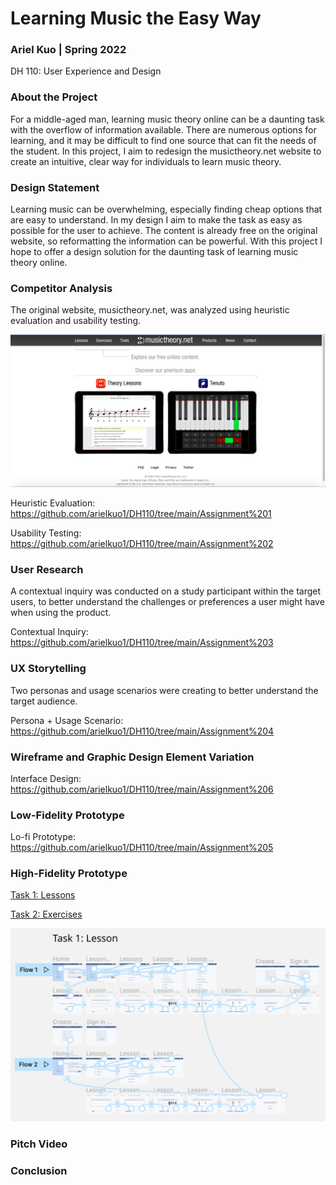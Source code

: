 # Learning Music the Easy Way
### Ariel Kuo | Spring 2022 
DH 110: User Experience and Design 

### About the Project

For a middle-aged man, learning music theory online can be a daunting task with the overflow of information available. There are numerous options for learning, and it may be difficult to find one source that can fit the needs of the student. In this project, I aim to redesign the musictheory.net website to create an intuitive, clear way for individuals to learn music theory.

### Design Statement

Learning music can be overwhelming, especially finding cheap options that are easy to understand. In my design I aim to make the task as easy as possible for the user to achieve. The content is already free on the original website, so reformatting the information can be powerful. With this project I hope to offer a design solution for the daunting task of learning music theory online.

### Competitor Analysis 

The original website, musictheory.net, was analyzed using heuristic evaluation and usability testing.

![Musictheory.net original website](https://github.com/arielkuo1/DH110/blob/main/Assignment%201/musictheory-screenshot.png)

Heuristic Evaluation: https://github.com/arielkuo1/DH110/tree/main/Assignment%201

Usability Testing: https://github.com/arielkuo1/DH110/tree/main/Assignment%202

### User Research

A contextual inquiry was conducted on a study participant within the target users, to better understand the challenges or preferences a user might have when using the product.

Contextual Inquiry: https://github.com/arielkuo1/DH110/tree/main/Assignment%203

### UX Storytelling

Two personas and usage scenarios were creating to better understand the target audience. 

Persona + Usage Scenario: https://github.com/arielkuo1/DH110/tree/main/Assignment%204

### Wireframe and Graphic Design Element Variation

Interface Design: https://github.com/arielkuo1/DH110/tree/main/Assignment%206

### Low-Fidelity Prototype

Lo-fi Prototype: https://github.com/arielkuo1/DH110/tree/main/Assignment%205

### High-Fidelity Prototype

[Task 1: Lessons](https://www.figma.com/proto/LBbSvZSTOUSZtRqt5HWdP2/Hifi-Prototype?node-id=1191%3A5563&scaling=scale-down&page-id=1191%3A5562&starting-point-node-id=1191%3A5563&show-proto-sidebar=1)

[Task 2: Exercises](https://www.figma.com/proto/LBbSvZSTOUSZtRqt5HWdP2/Hifi-Prototype?node-id=1191%3A7771&scaling=scale-down&page-id=1191%3A5559&starting-point-node-id=1191%3A7771&show-proto-sidebar=1)

![image_caption](https://github.com/arielkuo1/DH110/blob/main/Assignment%207/task-1.png)

### Pitch Video

### Conclusion
